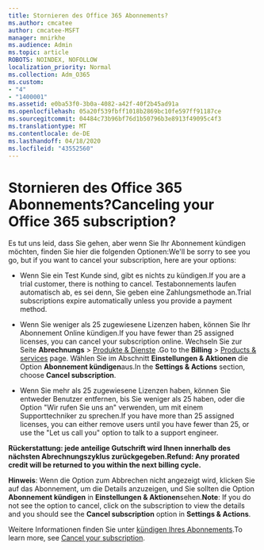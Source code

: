 ```yaml
---
title: Stornieren des Office 365 Abonnements?
ms.author: cmcatee
author: cmcatee-MSFT
manager: mnirkhe
ms.audience: Admin
ms.topic: article
ROBOTS: NOINDEX, NOFOLLOW
localization_priority: Normal
ms.collection: Adm_O365
ms.custom:
- "4"
- "1400001"
ms.assetid: e0ba53f0-3b0a-4082-a42f-40f2b45ad91a
ms.openlocfilehash: 05a20f539fbff1018b2869bc10fe597ff91187ce
ms.sourcegitcommit: 04484c73b96bf76d1b50796b3e8913f49095c4f3
ms.translationtype: MT
ms.contentlocale: de-DE
ms.lasthandoff: 04/18/2020
ms.locfileid: "43552560"
---
```

# <a name="canceling-your-office-365-subscription"></a><span data-ttu-id="5002e-102">Stornieren des Office 365 Abonnements?</span><span class="sxs-lookup"><span data-stu-id="5002e-102">Canceling your Office 365 subscription?</span></span>

<span data-ttu-id="5002e-103">Es tut uns leid, dass Sie gehen, aber wenn Sie Ihr Abonnement kündigen möchten, finden Sie hier die folgenden Optionen:</span><span class="sxs-lookup"><span data-stu-id="5002e-103">We'll be sorry to see you go, but if you want to cancel your subscription, here are your options:</span></span>
  
- <span data-ttu-id="5002e-104">Wenn Sie ein Test Kunde sind, gibt es nichts zu kündigen.</span><span class="sxs-lookup"><span data-stu-id="5002e-104">If you are a trial customer, there is nothing to cancel.</span></span> <span data-ttu-id="5002e-105">Testabonnements laufen automatisch ab, es sei denn, Sie geben eine Zahlungsmethode an.</span><span class="sxs-lookup"><span data-stu-id="5002e-105">Trial subscriptions expire automatically unless you provide a payment method.</span></span>

- <span data-ttu-id="5002e-106">Wenn Sie weniger als 25 zugewiesene Lizenzen haben, können Sie Ihr Abonnement Online kündigen.</span><span class="sxs-lookup"><span data-stu-id="5002e-106">If you have fewer than 25 assigned licenses, you can cancel your subscription online.</span></span> <span data-ttu-id="5002e-107">Wechseln Sie zur Seite **Abrechnungs** \> [Produkte & Dienste](https://go.microsoft.com/fwlink/p/?linkid=842054) .</span><span class="sxs-lookup"><span data-stu-id="5002e-107">Go to the **Billing** \> [Products & services](https://go.microsoft.com/fwlink/p/?linkid=842054) page.</span></span> <span data-ttu-id="5002e-108">Wählen Sie im Abschnitt **Einstellungen & Aktionen** die Option **Abonnement kündigen**aus.</span><span class="sxs-lookup"><span data-stu-id="5002e-108">In the **Settings & Actions** section, choose **Cancel subscription**.</span></span>

- <span data-ttu-id="5002e-109">Wenn Sie mehr als 25 zugewiesene Lizenzen haben, können Sie entweder Benutzer entfernen, bis Sie weniger als 25 haben, oder die Option "Wir rufen Sie uns an" verwenden, um mit einem Supporttechniker zu sprechen.</span><span class="sxs-lookup"><span data-stu-id="5002e-109">If you have more than 25 assigned licenses, you can either remove users until you have fewer than 25, or use the "Let us call you" option to talk to a support engineer.</span></span>
  
<span data-ttu-id="5002e-110">**Rückerstattung: jede anteilige Gutschrift wird Ihnen innerhalb des nächsten Abrechnungszyklus zurückgegeben.**</span><span class="sxs-lookup"><span data-stu-id="5002e-110">**Refund: Any prorated credit will be returned to you within the next billing cycle.**</span></span> 

<span data-ttu-id="5002e-111">**Hinweis**: Wenn die Option zum Abbrechen nicht angezeigt wird, klicken Sie auf das Abonnement, um die Details anzuzeigen, und Sie sollten die Option **Abonnement kündigen** in **Einstellungen & Aktionen**sehen.</span><span class="sxs-lookup"><span data-stu-id="5002e-111">**Note**: If you do not see the option to cancel, click on the subscription to view the details and you should see the **Cancel subscription** option in **Settings & Actions**.</span></span> 

<span data-ttu-id="5002e-112">Weitere Informationen finden Sie unter [kündigen Ihres Abonnements](https://docs.microsoft.com/office365/admin/subscriptions-and-billing/cancel-your-subscription).</span><span class="sxs-lookup"><span data-stu-id="5002e-112">To learn more, see [Cancel your subscription](https://docs.microsoft.com/office365/admin/subscriptions-and-billing/cancel-your-subscription).</span></span>